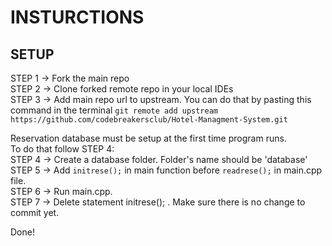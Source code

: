 # INSTURCTIONS
## SETUP
STEP 1 -> Fork the main repo\
STEP 2 -> Clone forked remote repo in your local IDEs\
STEP 3 -> Add main repo url to upstream. You can do that by pasting this command in the terminal `git remote add upstream https://github.com/codebreakersclub/Hotel-Managment-System.git`

Reservation database must be setup at the first time program runs.\
To do that follow STEP 4:\
STEP 4 -> Create a database folder. Folder's name should be 'database'\
STEP 5 -> Add `initrese();` in main function before `readrese();` in main.cpp file.\
STEP 6 -> Run main.cpp.\
STEP 7 -> Delete statement initrese(); . Make sure there is no change to commit yet.

Done!
